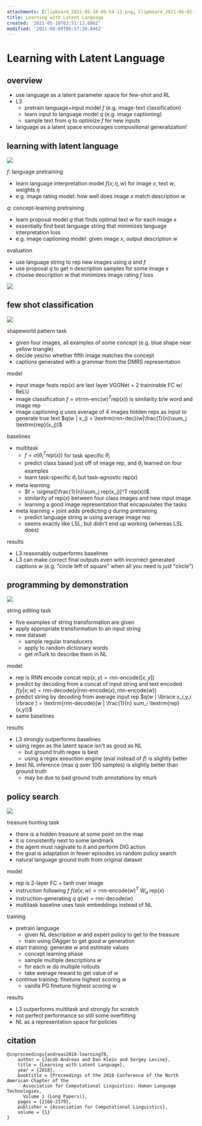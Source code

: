 ```yaml
---
attachments: [Clipboard_2021-05-18-00-54-12.png, Clipboard_2021-06-02-15-26-33.png, Clipboard_2021-06-09-15-31-37.png, Clipboard_2021-08-09-00-01-00.png, Clipboard_2021-08-09-00-19-38.png, Clipboard_2021-08-09-00-20-21.png]
title: Learning with Latent Language
created: '2021-05-18T03:51:13.886Z'
modified: '2021-08-09T06:57:26.846Z'
---
```


# Learning with Latent Language

## overview

- use language as a latent parameter space for few-shot and RL
- L3
  - pretrain language+input model $f$ (e.g. image-text classification)
  - learn input to language model $q$ (e.g. image captioning)
  - sample text from $q$ to optimize $f$ for new inputs 
- language as a latent space encourages compositional generalization!

## learning with latent language

![](@attachment/Clipboard_2021-06-09-15-31-37.png)

$f$: language pretraining
- learn language interpretation model $f(x;\eta, w)$ for image $x$, text $w$, weights $\eta$ 
- e.g. image rating model: how well does image $x$ match description $w$  

$q$: concept-learning pretraining
- learn proposal model $q$ that finds optimal text $w$ for each image $x$
- essentially find best language string that minimizes language interpretation loss
- e.g. image captioning model: given image $x$, output description $w$

evaluation
- use language string to rep new images using $q$ and $f$
- use proposal $q$ to get $n$ description samples for some image $x$
- choose description $w$ that minimizes image rating $f$ loss


![](@attachment/Clipboard_2021-06-02-15-26-33.png)


## few shot classification
![](@attachment/Clipboard_2021-05-18-00-54-12.png)

shapeworld pattern task
- given four images, all examples of some concept (e.g. blue shape near yellow triangle)
- decide yes/no whether fifth image matches the concept
- captions generated with a grammar from the DMRS representation

model
- input image feats $\textrm{rep}(x)$ are last layer VGGNet + 2 traininable FC w/ ReLU 
- image classification $f = \sigma(\textrm{rnn-enc}(w)^T \textrm{rep}(x))$ is similarity b/w word and image rep
- image captioning $q$ uses average of 4 images hidden reps as input to generate true text $q(w | x_j) = \textrm{rnn-dec}(w|\frac{1}{n}\sum_j \textrm{rep}(x_j))$

baselines
- multitask 
  - $f = \sigma(\theta_i^T rep(x))$ for task specific $\theta_i$
  - predict class based just off of image rep, and $\theta_i$ learned on four examples
  - learn task-specific $\theta_i$ but task-agnostic $\textrm{rep}(x)$ 
- meta learning 
  - $f = \sigma([\frac{1}{n}\sum_j rep(x_j)]^T rep(x))$
  - similarity of $\textrm{rep}(x)$ between four class images and new input image
  - learning a good image representation that encapsulates the tasks
- meta learning + joint adds predicting $q$ during pretraining
  - predict language string $w$ using average image $\textrm{rep}$
  - seems exactly like LSL, but didn't end up working (whereas LSL does)

results
- L3 reasonably outperforms baselines 
- L3 can make correct final outputs even with incorrect generated captions $w$ (e.g. "circle left of square" when all you need is just "circle")

## programming by demonstration

![](@attachment/Clipboard_2021-08-09-00-01-00.png)

string editing task
- five examples of string transformation are given
- apply appropriate transformation to an input string
- new dataset
  - sample regular transducers
  - apply to random dictionary words
  - get mTurk to describe them in NL

model
- rep is RNN encode concat 
$\textrm{rep}(x,y) = \textrm{rnn-encode}([x,y])$
- predict by decoding from a concat of input string and text encoded 
$f(y | x ; w) = \textrm{rnn-decode}(y | \textrm{rnn-encode}(x),\textrm{rnn-encode}(w))$
- predict string by decoding from average input rep 
$q(w | \lbrace x_i,y_i \rbrace ) = \textrm{rnn-decode}(w | \frac{1}{n} sum_i \textrm{rep}(x,y))$
- same baselines

results
- L3 strongly outperforms baselines
- using regex as the latent space isn't as good as NL
  - but ground truth regex is best 
  - using a regex exeuction engine ($\textrm{eval}$ instead of $f$) is slightly better 
- best NL inference (max $q$ over 100 samples) is slightly better than ground truth
  - may be due to bad ground truth annotations by mturk


## policy search

![](@attachment/Clipboard_2021-08-09-00-20-21.png)

treasure hunting task
- there is a hidden treasure at some point on the map
- it is consistently next to some landmark
- the agent must nagivate to it and perform DIG action
- the goal is adaptation in fewer episodes vs random policy search
- natural language ground truth from original dataset

model
- rep is 2-layer FC + tanh over image
- instruction following $f$ 
$f(a | x;w) \propto \textrm{rnn-encode}(w)^T \ W_a \ \textrm{rep}(x)$
- instruction-generating $q$
$q(w) = \textrm{rnn-decode}(w)$
- multitask baseline uses task embeddings instead of NL

training
- pretrain language 
  - given NL description $w$ and expert policy to get to the treasure
  - train using DAgger to get good $w$ generation
- start training: generate $w$ and estimate values
  - concept learning phase
  - sample multiple descriptions $w$
  - for each $w$ do multiple rollouts 
  - take average reward to get value of $w$
- continue training: finetune highest scoring $w$ 
  - vanilla PG finetune highest scoring $w$ 

results
- L3 outperforms multitask and strongly for scratch
- not perfect performance so still some overfitting
- NL as a representation space for policies

## citation

```
@inproceedings{andreas2018-learning78,
    author = {Jacob Andreas and Dan Klein and Sergey Levine},
    title = {Learning with Latent Language},
    year = {2018},
    booktitle = {Proceedings of the 2018 Conference of the North American Chapter of the
      Association for Computational Linguistics: Human Language Technologies,
      Volume 1 (Long Papers)},
    pages = {2166-2179},
    publisher = {Association for Computational Linguistics},
    volume = {1}
}
```
